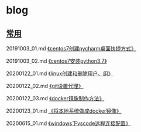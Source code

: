 # blog

## [常用](https://github.com/bertramcheng/blog/tree/master/common)

20191003_01.md [《centos7创建pycharm桌面快捷方式》](https://github.com/bertramcheng/blog/blob/master/common/20191003_01.md)

20191003_02.md [《centos7安装python3.7》](https://github.com/bertramcheng/blog/blob/master/common/20191003_02.md)

20200122_01.md [《linux创建和删除用户、组》](https://github.com/bertramcheng/blog/blob/master/common/20200122_01.md)

20200122_02.md [《git设置代理》](https://github.com/bertramcheng/blog/blob/master/common/20200122_02.md)

20200122_03.md [《docker镜像制作方法》](https://github.com/bertramcheng/blog/blob/master/common/20200122_03.md)

20200123_01.md [《将本地系统做成docker镜像》](https://github.com/bertramcheng/blog/blob/master/common/20200123_01.md)

20200615_01.md [《windows下vscode远程连接配置》](https://github.com/bertramcheng/blog/blob/master/common/20200615_01.md)

